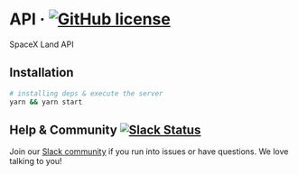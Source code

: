 # API &middot; [![GitHub license](https://img.shields.io/badge/license-MIT-blue.svg)](https://github.com/facebook/react/blob/master/LICENSE)

SpaceX Land API

## Installation
```bash
# installing deps & execute the server
yarn && yarn start
```

## Help & Community [![Slack Status](https://slack.spacexland.com/badge.svg)](https://spacexland.slack.com)

Join our [Slack community](http://spacexland.slack.com) if you run into issues or have questions. We love talking to you!
```
